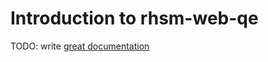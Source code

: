 # Introduction to rhsm-web-qe

TODO: write [great documentation](http://jacobian.org/writing/what-to-write/)
